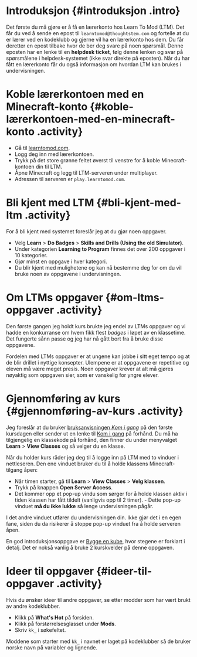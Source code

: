 # Introduksjon {#introduksjon .intro}

Det første du må gjøre er å få en lærerkonto hos Learn To Mod (LTM). Det
får du ved å sende en epost til `learntomod@thoughtstem.com` og fortelle
at du er lærer ved en kodeklubb og gjerne vil ha en lærerkonto hos dem.
Du får deretter en epost tilbake hvor de ber deg svare på noen spørsmål.
Denne eposten har en lenke til en **helpdesk ticket**, følg denne lenken
og svar på spørsmålene i helpdesk-systemet (ikke svar direkte på
eposten). Når du har fått en lærerkonto får du også informasjon om
hvordan LTM kan brukes i undervisningen.

# Koble lærerkontoen med en Minecraft-konto {#koble-lærerkontoen-med-en-minecraft-konto .activity}

-   Gå til [learntomod.com](http://www.learntomod.com).
-   Logg deg inn med lærerkontoen.
-   Trykk på det store grønne feltet øverst til venstre for å koble
    Minecraft-kontoen din til LTM.
-   Åpne Minecraft og legg til LTM-serveren under multiplayer.
-   Adressen til serveren er `play.learntomod.com`.

# Bli kjent med LTM {#bli-kjent-med-ltm .activity}

For å bli kjent med systemet foreslår jeg at du gjør noen oppgaver.

-   Velg **Learn** &gt; **Do Badges** &gt; **Skills and Drills (Using
    the old Simulator)**.
-   Under kategorien **Learning to Program** finnes det over 200
    oppgaver i 10 kategorier.
-   Gjør minst en oppgave i hver kategori.
-   Du blir kjent med mulighetene og kan nå bestemme deg for om du vil
    bruke noen av oppgavene i undervisningen.

# Om LTMs oppgaver {#om-ltms-oppgaver .activity}

Den første gangen jeg holdt kurs brukte jeg endel av LTMs oppgaver og vi
hadde en konkurranse om hvem fikk flest *badges* i løpet av en
klassetime. Det fungerte sånn passe og jeg har nå gått bort fra å bruke
disse oppgavene.

Fordelen med LTMs oppgaver er at ungene kan jobbe i sitt eget tempo og
at de blir drillet i nyttige konsepter. Ulempene er at oppgavene er
repetitive og eleven må være meget presis. Noen oppgaver krever at alt
må gjøres nøyaktig som oppgaven sier, som er vanskelig for yngre elever.

# Gjennomføring av kurs {#gjennomføring-av-kurs .activity}

Jeg foreslår at du bruker [bruksanvisningen *Kom i
gang*](1_kom_i_gang/kom_i_gang.html) på den første kursdagen eller
sender ut en lenke til [Kom i gang](1_kom_i_gang/kom_i_gang.html) på
forhånd. Du må ha tilgjengelig en klassekode på forhånd, den finner du
under menyvalget **Learn** &gt; **View Classes** og så velger du en
klasse.

Når du holder kurs råder jeg deg til å logge inn på LTM med to vinduer i
nettleseren. Den ene vinduet bruker du til å holde klassens
Minecraft-tilgang åpen:

-   Når timen starter, gå til **Learn** &gt; **View Classes** &gt;
    **Velg klassen**.
-   Trykk på knappen **Open Server Access**.
-   Det kommer opp et pop-up vindu som sørger for å holde klassen aktiv
    i tiden klassen har fått tildelt (vanligvis opp til 2 timer). -
    Dette pop-up vinduet **må du ikke lukke** så lenge undervisningen
    pågår.

I det andre vinduet utfører du undervisningen din. Ikke gjør det i en
egen fane, siden du da risikerer å stoppe pop-up vinduet fra å holde
serveren åpen.

En god introduksjonsoppgave er [Bygge en
kube](bygge_en_kube/bygge_en_kube.html), hvor stegene er forklart i
detalj. Det er nokså vanlig å bruke 2 kurskvelder på denne oppgaven.

# Ideer til oppgaver {#ideer-til-oppgaver .activity}

Hvis du ønsker ideer til andre oppgaver, se etter modder som har vært
brukt av andre kodeklubber.

-   Klikk på **What's Hot** på forsiden.
-   Klikk på forstørrelsesglasset under **Mods**.
-   Skriv `kk_` i søkefeltet.

Moddene som starter med `kk_` i navnet er laget på kodeklubber så de
bruker norske navn på variabler og lignende.
